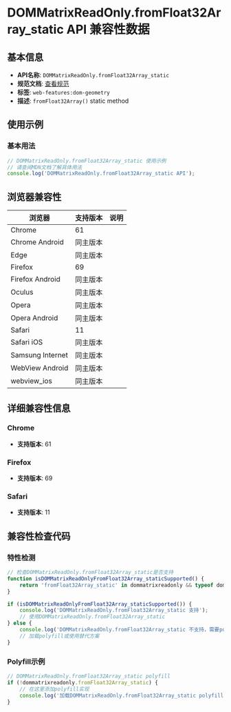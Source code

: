 # DOMMatrixReadOnly.fromFloat32Array_static API 兼容性数据

## 基本信息

- **API名称**: `DOMMatrixReadOnly.fromFloat32Array_static`
- **规范文档**: [查看规范](https://drafts.fxtf.org/geometry/#dom-dommatrixreadonly-fromfloat32array)
- **标签**: `web-features:dom-geometry`
- **描述**: `fromFloat32Array()` static method

## 使用示例

### 基本用法

```javascript
// DOMMatrixReadOnly.fromFloat32Array_static 使用示例
// 请查阅MDN文档了解具体用法
console.log('DOMMatrixReadOnly.fromFloat32Array_static API');
```

## 浏览器兼容性

| 浏览器 | 支持版本 | 说明 |
|--------|----------|------|
| Chrome | 61 |  |
| Chrome Android | 同主版本 |  |
| Edge | 同主版本 |  |
| Firefox | 69 |  |
| Firefox Android | 同主版本 |  |
| Oculus | 同主版本 |  |
| Opera | 同主版本 |  |
| Opera Android | 同主版本 |  |
| Safari | 11 |  |
| Safari iOS | 同主版本 |  |
| Samsung Internet | 同主版本 |  |
| WebView Android | 同主版本 |  |
| webview_ios | 同主版本 |  |

## 详细兼容性信息

### Chrome

- **支持版本**: 61

### Firefox

- **支持版本**: 69

### Safari

- **支持版本**: 11

## 兼容性检查代码

### 特性检测

```javascript
// 检查DOMMatrixReadOnly.fromFloat32Array_static是否支持
function isDOMMatrixReadOnlyFromFloat32Array_staticSupported() {
    return 'fromFloat32Array_static' in dommatrixreadonly && typeof dommatrixreadonly.fromFloat32Array_static === 'function';
}

if (isDOMMatrixReadOnlyFromFloat32Array_staticSupported()) {
    console.log('DOMMatrixReadOnly.fromFloat32Array_static 支持');
    // 使用DOMMatrixReadOnly.fromFloat32Array_static
} else {
    console.log('DOMMatrixReadOnly.fromFloat32Array_static 不支持，需要polyfill');
    // 加载polyfill或使用替代方案
}
```

### Polyfill示例

```javascript
// DOMMatrixReadOnly.fromFloat32Array_static polyfill
if (!dommatrixreadonly.fromFloat32Array_static) {
    // 在这里添加polyfill实现
    console.log('加载DOMMatrixReadOnly.fromFloat32Array_static polyfill');
}
```

